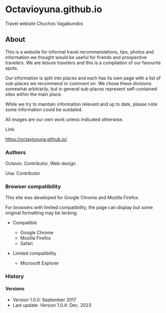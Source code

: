 # Octavioyuna.github.io
Travel website Chuchos Vagabundos

## About

This is a website for informal travel recommendations, tips, photos and information we thought would be useful for friends and prospective travelers. We are leisure travelers and this is a compilation of our favourite spots.

Our information is split into places and each has its own page with a list of sub-places we recommend or comment on. We chose these divisions somewhat arbitrarily, but in general sub-places represent self-contained sites within the main place.

While we try to maintain information relevant and up to date, please note some information could be outdated.

All images are our own work unless indicated otherwise.

Link:

https://octavioyuna.github.io/

### Authors

Octavio: Contributor, Web-design

Una: Contributor

### Browser compatibility

This site was developed for Google Chrome and Mozilla Firefox.

For browsers with limited compatibility, the page can display but some original formatting may be lacking.

* Compatible
  + Google Chrome
  + Mozilla Firefox
  + Safari

* Limited compatibility
  + Microsoft Explorer

### History

#### Versions

* Version 1.0.0: September 2017
* Last update: Version 1.0.4: Dec. 2023
